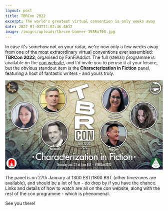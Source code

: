 ```yaml
---
layout: post
title: TBRCon 2022
excerpt: The world's greatest virtual convention is only weeks away
date: 2022-01-03T11:02:46.461Z
image: /images/uploads/tbrcon-banner-1536x768.jpg
---
```

In case it's somehow not on your radar, we're now only a few weeks away from one of the most extraordinary virtual conventions ever assembled: **TBRCon 2022**, organised by FanFiAddict. The full (stellar) programme is available on the [con website](https://fanfiaddict.com/tbrcon-2022/), and I'd invite you to peruse it at your leisure, but the obvious standout item is the **Characterization in Fiction** panel, featuring a host of fantastic writers - and yours truly.

![Characterization in Fiction, featuring Sammy K  Smith, Mike Carey, ML Spencer (moderator), Mike Chen and RJ Barker - and me! 27th Jan 1300EST/1800GMT](/images/uploads/14.-tbrcon-characterization-1536x864.jpg)

The panel is on 27th January at 1300 EST/1800 BST (other timezones are available), and should be a lot of fun - do drop by if you have the chance. Links and details of how to watch are all on the con website, along with the rest of the con programme - which is phenomenal.

See you there!
